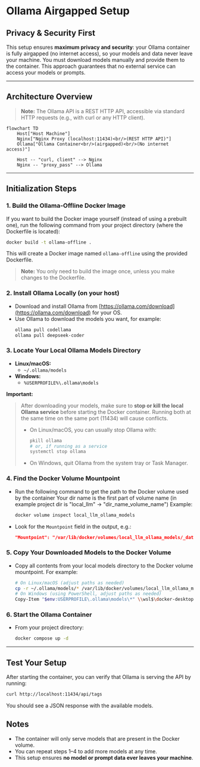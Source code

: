 # Ollama Airgapped Setup

## Privacy & Security First

This setup ensures **maximum privacy and security**: your Ollama container is fully airgapped (no internet access), so your models and data never leave your machine. You must download models manually and provide them to the container. This approach guarantees that no external service can access your models or prompts.

---

## Architecture Overview

> **Note:** The Ollama API is a REST HTTP API, accessible via standard HTTP requests (e.g., with curl or any HTTP client).

```mermaid
flowchart TD
    Host["Host Machine"]
    Nginx["Nginx Proxy (localhost:11434)<br/>(REST HTTP API)"]
    Ollama["Ollama Container<br/>(airgapped)<br/>(No internet access)"]

    Host -- "curl, client" --> Nginx
    Nginx -- "proxy_pass" --> Ollama
```

---

## Initialization Steps

### 1. Build the Ollama-Offline Docker Image
If you want to build the Docker image yourself (instead of using a prebuilt one), run the following command from your project directory (where the Dockerfile is located):

```sh
docker build -t ollama-offline .
```

This will create a Docker image named `ollama-offline` using the provided Dockerfile.

> **Note:** You only need to build the image once, unless you make changes to the Dockerfile.

### 2. Install Ollama Locally (on your host)
- Download and install Ollama from [https://ollama.com/download](https://ollama.com/download) for your OS.
- Use Ollama to download the models you want, for example:
  ```sh
  ollama pull codellama
  ollama pull deepseek-coder
  ```

### 3. Locate Your Local Ollama Models Directory
- **Linux/macOS:**
  - `~/.ollama/models`
- **Windows:**
  - `%USERPROFILE%\.ollama\models`

**Important:**
> After downloading your models, make sure to **stop or kill the local Ollama service** before starting the Docker container. Running both at the same time on the same port (11434) will cause conflicts.
> 
> - On Linux/macOS, you can usually stop Ollama with:
>   ```sh
>   pkill ollama
>   # or, if running as a service
>   systemctl stop ollama
>   ```
> - On Windows, quit Ollama from the system tray or Task Manager.

### 4. Find the Docker Volume Mountpoint
- Run the following command to get the path to the Docker volume used by the container
  Your dir name is the first part of volume name (in example project dir is "local_llm" -> "dir_name_volume_name")
  Example:
  ```sh
  docker volume inspect local_llm_ollama_models
  ```
- Look for the `Mountpoint` field in the output, e.g.:
  ```json
  "Mountpoint": "/var/lib/docker/volumes/local_llm_ollama_models/_data"
  ```

### 5. Copy Your Downloaded Models to the Docker Volume
- Copy all contents from your local models directory to the Docker volume mountpoint. For example:
  ```sh
  # On Linux/macOS (adjust paths as needed)
  cp -r ~/.ollama/models/* /var/lib/docker/volumes/local_llm_ollama_models/_data/
  # On Windows (using PowerShell, adjust paths as needed)
  Copy-Item "$env:USERPROFILE\.ollama\models\*" \\wsl$\docker-desktop-data\version-pack-data\community\docker\volumes\local_llm_ollama_models\_data\ -Recurse
  ```

### 6. Start the Ollama Container
- From your project directory:
  ```sh
  docker compose up -d
  ```

---

## Test Your Setup

After starting the container, you can verify that Ollama is serving the API by running:

```sh
curl http://localhost:11434/api/tags
```

You should see a JSON response with the available models.

## Notes
- The container will only serve models that are present in the Docker volume.
- You can repeat steps 1–4 to add more models at any time.
- This setup ensures **no model or prompt data ever leaves your machine**. 